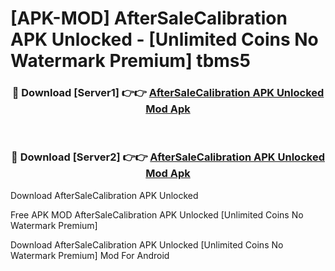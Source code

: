 # [APK-MOD] AfterSaleCalibration APK Unlocked - [Unlimited Coins No Watermark Premium] tbms5



<div align="center">
<h3>🔴 Download [Server1] 👉👉 <a href="https://momento.my/?title=AfterSaleCalibration_APK_Unlocked">AfterSaleCalibration APK Unlocked Mod Apk</a></h3><br>

<h3>🔴 Download [Server2] 👉👉 <a href="https://momento.my/?title=AfterSaleCalibration_APK_Unlocked">AfterSaleCalibration APK Unlocked Mod Apk</a></h3>
</div>



Download AfterSaleCalibration APK Unlocked 

Free APK MOD AfterSaleCalibration APK Unlocked [Unlimited Coins No Watermark Premium]

Download AfterSaleCalibration APK Unlocked [Unlimited Coins No Watermark Premium] Mod For Android
